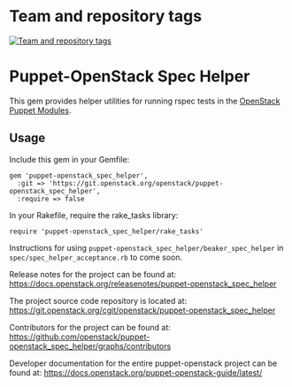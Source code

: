 Team and repository tags
========================

[![Team and repository tags](https://governance.openstack.org/tc/badges/puppet-openstack_spec_helper.svg)](https://governance.openstack.org/tc/reference/tags/index.html)

<!-- Change things from this point on -->

Puppet-OpenStack Spec Helper
============================

This gem provides helper utilities for running rspec tests in the
[OpenStack Puppet Modules](https://wiki.openstack.org/wiki/Puppet).

Usage
-----

Include this gem in your Gemfile:

```
gem 'puppet-openstack_spec_helper',
  :git => 'https://git.openstack.org/openstack/puppet-openstack_spec_helper',
  :require => false
```

In your Rakefile, require the rake\_tasks library:

```
require 'puppet-openstack_spec_helper/rake_tasks'
```

Instructions for using `puppet-openstack_spec_helper/beaker_spec_helper` in
`spec/spec_helper_acceptance.rb` to come soon.

Release notes for the project can be found at:
  https://docs.openstack.org/releasenotes/puppet-openstack_spec_helper

The project source code repository is located at:
  https://git.openstack.org/cgit/openstack/puppet-openstack_spec_helper

Contributors for the project can be found at:
  https://github.com/openstack/puppet-openstack_spec_helper/graphs/contributors

Developer documentation for the entire puppet-openstack project can be found at:
  https://docs.openstack.org/puppet-openstack-guide/latest/
